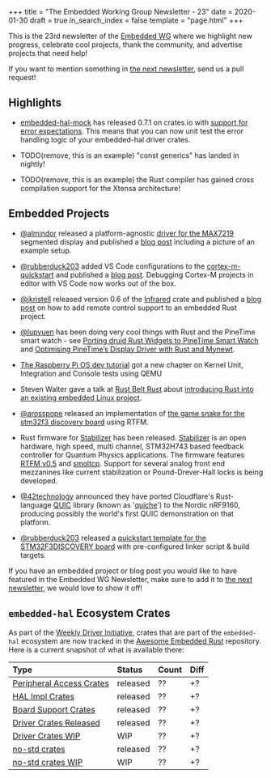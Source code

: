 +++
title = "The Embedded Working Group Newsletter - 23"
date = 2020-01-30
draft = true
in_search_index = false
template = "page.html"
+++

<!-- TODO before release set `draft` to `false` and `in_search_index` to `true` -->

This is the 23rd newsletter of the [Embedded WG] where we highlight new progress, celebrate cool projects, thank the community, and advertise projects that need help!

[Embedded WG]: https://github.com/rust-embedded/wg

<!-- TODO uncomment -->

<!-- Discuss on [#rust-embedded:matrix.org], [users.rust-lang.org], [on twitter], or [on reddit]! -->

<!-- [#rust-embedded:matrix.org]: https://matrix.to/#/#rust-embedded:matrix.org -->
<!-- [users.rust-lang.org]: https://example.org/#TODO -->
<!-- [on twitter]: https://example.org/#TODO -->
<!-- [on reddit]: https://example.org/#TODO -->

<!-- more -->

If you want to mention something in [the next newsletter], send us a pull request!

<!-- TODO before release add the next template! -->

[the next newsletter]: https://github.com/rust-embedded/blog/edit/master/content/${TODO}.md

## Highlights

<!-- TODO Add news related to embedded Rust that are not about new crates releases here -->

- [embedded-hal-mock](https://github.com/dbrgn/embedded-hal-mock/) has released 0.7.1 on crates.io with [support for error expectations](https://docs.rs/embedded-hal-mock/0.7.1/embedded_hal_mock/i2c/index.html#testing-error-handling). This means that you can now unit test the error handling logic of your embedded-hal driver crates.

- TODO(remove, this is an example) "const generics" has landed in nightly!

- TODO(remove, this is an example) the Rust compiler has gained cross compilation support for the Xtensa architecture!

## Embedded Projects

- [@almindor] released a platform-agnostic [driver for the MAX7219][max7219-driver] segmented display and published a [blog post][max7219-blog-post] including a picture of an example setup. 

- [@rubberduck203][@rubberduck203] added VS Code configurations to the [cortex-m-quickstart][cortex-m-quickstart] and published a [blog post][vscode-blog]. Debugging Cortex-M projects in editor with VS Code now works out of the box.

- [@jkristell] released version 0.6 of the [Infrared][infrared] crate and published a [blog post][infrared-blog] on how to add remote control support to an embedded Rust project.

- [@lupyuen] has been doing very cool things with Rust and the PineTime smart watch - see [Porting druid Rust Widgets to PineTime Smart Watch](https://medium.com/@ly.lee/porting-druid-rust-widgets-to-pinetime-smart-watch-7e1d5a5d977a) and [Optimising PineTime’s Display Driver with Rust and Mynewt](https://medium.com/@ly.lee/optimising-pinetimes-display-driver-with-rust-and-mynewt-3ba269ea2f5c?source=friends_link&sk=4d2cbd2e6cd2343eed62d214814f7b81).

- [The Raspberry Pi OS dev tutorial] got a new chapter on Kernel Unit, Integration and Console tests using QEMU

- Steven Walter gave a talk at [Rust Belt Rust][rust-belt-rust] about [introducing Rust into an existing embedded Linux project][introducing-rust-into-legacy].

- [@arosspope](https://github.com/arosspope) released an implementation of [the game snake for the stm32f3 discovery board](https://github.com/arosspope/usnake) using RTFM.

- Rust firmware for [Stabilizer](https://github.com/quartiq/stabilizer) has been released. [Stabilizer](https://github.com/sinara-hw/Stabilizer/wiki) is an open hardware, high speed, multi channel, STM32H743 based feedback controller for Quantum Physics applications. The firmware features [RTFM v0.5](https://github.com/rtfm-rs/cortex-m-rtfm) and [smoltcp](https://github.com/m-labs/smoltcp). Support for several analog front end mezzanines like current stabilization or Pound-Drever-Hall locks is being developed.

- [@42technology](https://twitter.com/42technology) announced they have ported Cloudflare's Rust-language [QUIC](https://en.wikipedia.org/wiki/QUIC) library (known as '[quiche](https://github.com/cloudflare/quiche)') to the Nordic nRF9160, producing possibly the world's first QUIC demonstration on that platform.

- [@rubberduck203][@rubberduck203] released a [quickstart template for the STM32F3DISCOVERY board][stm32f3-quickstart] with pre-configured linker script & build targets.

[Porting druid Rust Widgets to PineTime Smart Watch]: https://medium.com/@ly.lee/porting-druid-rust-widgets-to-pinetime-smart-watch-7e1d5a5d977a
[Optimising PineTime’s Display Driver with Rust and Mynewt]: https://medium.com/@ly.lee/optimising-pinetimes-display-driver-with-rust-and-mynewt-3ba269ea2f5c
[The Raspberry Pi OS dev tutorial]: https://github.com/rust-embedded/rust-raspi3-OS-tutorials/tree/master/13_integrated_testing
[@lupyuen]: https://github.com/lupyuen
[@almindor]: https://github.com/almindor
[@rubberduck203]: https://twitter.com/Rubberduck203
[@jkristell]: https://github.com/jkristell
[cortex-m-quickstart]: https://github.com/rust-embedded/cortex-m-quickstart
[max7219-blog-post]: https://blog.katona.me/2019/12/22/MAX7219-segmented-display-driver-in-Rust/
[max7219-driver]: https://crates.io/crates/max7219
[vscode-blog]: https://christopherjmcclellan.wordpress.com/2019/12/31/debugging-rust-cortex-m-with-vs-code-take-2/
[infrared]: https://github.com/jkristell/infrared
[infrared-blog]: https://jott.se/blog/infrared
[introducing-rust-into-legacy]: https://www.youtube.com/watch?v=EoV94cg_Tug
[rust-belt-rust]: http://www.rust-belt-rust.com/
[stm32f3-quickstart]: https://github.com/rubberduck203/stm32f3-discovery-quickstart


<!-- TODO Add news about embedded projects here -->

If you have an embedded project or blog post you would like to have featured in the Embedded WG Newsletter, make sure to add it to [the next newsletter], we would love to show it off!

## `embedded-hal` Ecosystem Crates

As part of the [Weekly Driver Initiative], crates that are part of the `embedded-hal` ecosystem are now tracked in the [Awesome Embedded Rust] repository. Here is a current snapshot of what is available there:

<!-- TODO fill in the numbers before release -->

| Type                       | Status    | Count | Diff |
| :---                       | :-----    | :---- | :--- |
| [Peripheral Access Crates] | released  | ??    | +?   |
| [HAL Impl Crates]          | released  | ??    | +?   |
| [Board Support Crates]     | released  | ??    | +?   |
| [Driver Crates Released]   | released  | ??    | +?   |
| [Driver Crates WIP]        | WIP       | ??    | +?   |
| [no-std crates]            | released  | ??    | +?   |
| [no-std crates WIP]        | WIP       | ??    | +?   |

[Awesome Embedded Rust]: https://github.com/rust-embedded/awesome-embedded-rust
[Weekly Driver Initiative]: https://github.com/rust-embedded/wg/issues/39
[Peripheral Access Crates]: https://github.com/rust-embedded/awesome-embedded-rust#peripheral-access-crates
[HAL Impl Crates]: https://github.com/rust-embedded/awesome-embedded-rust#hal-implementation-crates
[Board Support Crates]: https://github.com/rust-embedded/awesome-embedded-rust#board-support-crates
[Driver Crates Released]: https://github.com/rust-embedded/awesome-embedded-rust#driver-crates
[Driver Crates WIP]: https://github.com/rust-embedded/awesome-embedded-rust#wip
[no-std crates]: https://github.com/rust-embedded/awesome-embedded-rust#no-std-crates
[no-std crates WIP]: https://github.com/rust-embedded/awesome-embedded-rust#wip-1
